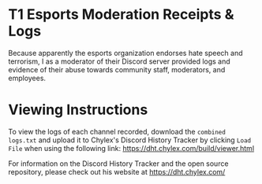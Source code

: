 # T1 Esports Moderation Receipts & Logs
Because apparently the esports organization endorses hate speech and terrorism, I as a moderator of their Discord server provided logs and evidence of their abuse towards community staff, moderators, and employees.

# Viewing Instructions
To view the logs of each channel recorded, download the `combined logs.txt` and upload it to Chylex's Discord History Tracker by clicking `Load File` when using the following link: https://dht.chylex.com/build/viewer.html

For information on the Discord History Tracker and the open source repository, please check out his website at https://dht.chylex.com/
